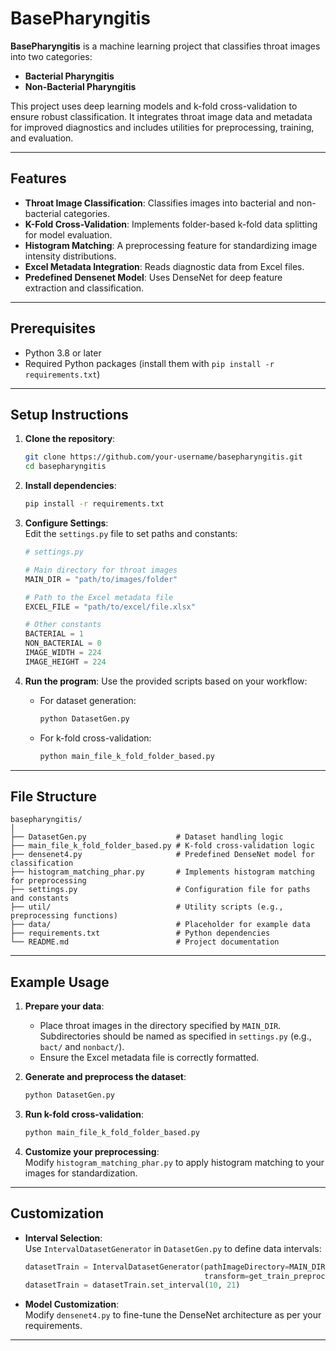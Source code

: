 # BasePharyngitis  

**BasePharyngitis** is a machine learning project that classifies throat images into two categories:  
- **Bacterial Pharyngitis**  
- **Non-Bacterial Pharyngitis**  

This project uses deep learning models and k-fold cross-validation to ensure robust classification. It integrates throat image data and metadata for improved diagnostics and includes utilities for preprocessing, training, and evaluation.

---

## Features
- **Throat Image Classification**: Classifies images into bacterial and non-bacterial categories.  
- **K-Fold Cross-Validation**: Implements folder-based k-fold data splitting for model evaluation.  
- **Histogram Matching**: A preprocessing feature for standardizing image intensity distributions.  
- **Excel Metadata Integration**: Reads diagnostic data from Excel files.  
- **Predefined Densenet Model**: Uses DenseNet for deep feature extraction and classification.  

---

## Prerequisites
- Python 3.8 or later  
- Required Python packages (install them with `pip install -r requirements.txt`)  

---

## Setup Instructions  

1. **Clone the repository**:
    ```bash
    git clone https://github.com/your-username/basepharyngitis.git
    cd basepharyngitis
    ```

2. **Install dependencies**:
    ```bash
    pip install -r requirements.txt
    ```

3. **Configure Settings**:  
   Edit the `settings.py` file to set paths and constants:

    ```python
    # settings.py

    # Main directory for throat images
    MAIN_DIR = "path/to/images/folder"

    # Path to the Excel metadata file
    EXCEL_FILE = "path/to/excel/file.xlsx"

    # Other constants
    BACTERIAL = 1
    NON_BACTERIAL = 0
    IMAGE_WIDTH = 224
    IMAGE_HEIGHT = 224
    ```

4. **Run the program**:
    Use the provided scripts based on your workflow:
    - For dataset generation:  
      ```bash
      python DatasetGen.py
      ```
    - For k-fold cross-validation:  
      ```bash
      python main_file_k_fold_folder_based.py
      ```

---

## File Structure  

```
basepharyngitis/
│
├── DatasetGen.py                    # Dataset handling logic
├── main_file_k_fold_folder_based.py # K-fold cross-validation logic
├── densenet4.py                     # Predefined DenseNet model for classification
├── histogram_matching_phar.py       # Implements histogram matching for preprocessing
├── settings.py                      # Configuration file for paths and constants
├── util/                            # Utility scripts (e.g., preprocessing functions)
├── data/                            # Placeholder for example data
├── requirements.txt                 # Python dependencies
└── README.md                        # Project documentation
```

---

## Example Usage  

1. **Prepare your data**:  
   - Place throat images in the directory specified by `MAIN_DIR`.  
     Subdirectories should be named as specified in `settings.py` (e.g., `bact/` and `nonbact/`).  
   - Ensure the Excel metadata file is correctly formatted.  

2. **Generate and preprocess the dataset**:
    ```bash
    python DatasetGen.py
    ```

3. **Run k-fold cross-validation**:
    ```bash
    python main_file_k_fold_folder_based.py
    ```

4. **Customize your preprocessing**:  
   Modify `histogram_matching_phar.py` to apply histogram matching to your images for standardization.  

---

## Customization  

- **Interval Selection**:  
  Use `IntervalDatasetGenerator` in `DatasetGen.py` to define data intervals:
    ```python
    datasetTrain = IntervalDatasetGenerator(pathImageDirectory=MAIN_DIR, pathDatasetFile=EXCEL_FILE, 
                                            transform=get_train_preprocess((IMAGE_WIDTH, IMAGE_HEIGHT)))
    datasetTrain = datasetTrain.set_interval(10, 21)
    ```

- **Model Customization**:  
  Modify `densenet4.py` to fine-tune the DenseNet architecture as per your requirements.  

---
